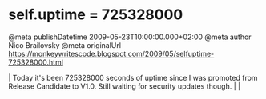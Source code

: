 # self.uptime = 725328000

@meta publishDatetime 2009-05-23T10:00:00.000+02:00
@meta author Nico Brailovsky
@meta originalUrl https://monkeywritescode.blogspot.com/2009/05/selfuptime-725328000.html

|
 Today it's been 725328000 seconds of uptime since I was promoted from Release Candidate to V1.0. Still waiting for security updates though. |
  |

